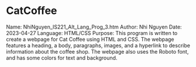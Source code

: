 # CatCoffee
<space>Name:		NhiNguyen_IS221_Alt_Lang_Prog_3.htm</space>
Author:		Nhi Nguyen
Date:		2023-04-27
Language:	HTML/CSS
Purpose:	This program is written to create a webpage for Cat Coffee using HTML and CSS.
		The webpage features a heading, a body, paragraphs, images, and a hyperlink
		to describe information about the coffee shop. The webpage also uses the Roboto
		font, and has some colors for text and background. 
